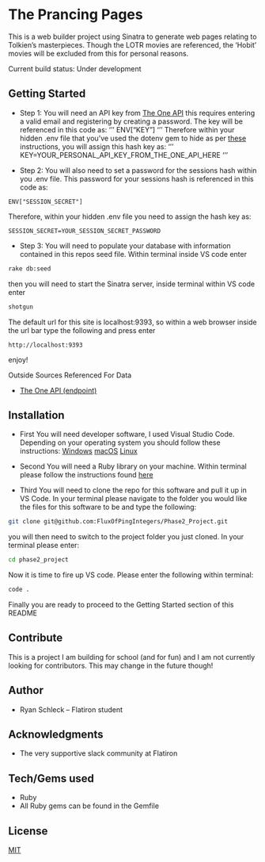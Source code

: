 # The Prancing Pages

This is a web builder project using Sinatra to generate web pages relating to Tolkien’s masterpieces.  Though the LOTR movies are referenced, the ‘Hobit’ movies will be excluded from this for personal reasons.

Current build status: Under development



## Getting Started

* Step 1:
You will need an API key from [The One API](https://the-one-api.dev/) this requires entering a valid email and registering by creating a password.  The key will be referenced in this code as:
‘’’
ENV[“KEY”]
‘’’
Therefore within your hidden .env file that you’ve used the dotenv gem to hide as per [these](https://www.rubydoc.info/gems/dotenv/2.0.0) instructions, you will assign this hash key as:
‘’’
KEY=YOUR_PERSONAL_API_KEY_FROM_THE_ONE_API_HERE
‘’’

* Step 2:
You will also need to set a password for the sessions hash within you .env file.  This password for your sessions hash is referenced in this code as:
```
ENV["SESSION_SECRET"]
```
Therefore, within your hidden .env file you need to assign the hash key as:
```
SESSION_SECRET=YOUR_SESSION_SECRET_PASSWORD
```

* Step 3:
You will need to populate your database with information contained in this repos seed file.  Within terminal inside VS code enter
```bash
rake db:seed
```
then you will need to start the Sinatra server, inside terminal within VS code enter
```bash
shotgun
```
The default url for this site is localhost:9393, so within a web browser inside the url bar type the following and press enter
```
http://localhost:9393
```
enjoy!

Outside Sources Referenced For Data
* [The One API (endpoint)](https://the-one-api.dev/v2/)



## Installation

* First
You will need developer software, I used Visual Studio Code.  Depending on your operating system you should follow these instructions:
[Windows](https://code.visualstudio.com/docs/setup/windows)
[macOS](https://code.visualstudio.com/docs/setup/mac)
[Linux](https://code.visualstudio.com/docs/setup/linux)

* Second
You will need a Ruby library on your machine.  Within terminal please follow the instructions found [here](https://stackify.com/install-ruby-on-ubuntu-everything-you-need-to-get-going/)

* Third
You will need to clone the repo for this software and pull it up in VS Code.  In your terminal please navigate to the folder you would like the files for this software to be and type the following:
```bash
git clone git@github.com:FluxOfPingIntegers/Phase2_Project.git
```
you will then need to switch to the project folder you just cloned.  In your terminal please enter:
```bash
cd phase2_project
```
Now it is time to fire up VS code.  Please enter the following within terminal:
```bash
code .
```
Finally
you are ready to proceed to the Getting Started section of this README

## Contribute
  This is a project I am building for school (and for fun) and I am not currently looking for contributors.  This may change in the future though!

## Author
-  Ryan Schleck – Flatiron student

## Acknowledgments

* The very supportive slack community at Flatiron

## Tech/Gems used
* Ruby
* All Ruby gems can be found in the Gemfile


## License
[MIT](https://choosealicense.com/licenses/mit/)